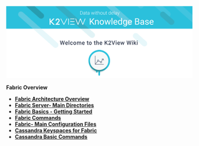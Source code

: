 ![image](/articles/images/welcome_to_wiki.png)



<strong>Fabric Overview<strong>
        
<ul>
        <li><a href="/articles/02_fabric_architecture/01_fabric_architecture_overview.md">Fabric Architecture Overview</a></li>
        <li><a href="/articles/02_fabric_architecture/02_fabric_directories.md">Fabric Server- Main Directories</a></li>
        <li><a href="/articles/02_fabric_architecture/03_fabric_basics_getting_started.md">Fabric Basics - Getting Started</a></li>
        <li><a href="/articles/02_fabric_architecture/04_fabric_commands.md">Fabric Commands</a></li>
        <li><a href="/articles/02_fabric_architecture/05_fabric_main_configuration_files.md">Fabric- Main Configuration Files</a></li>
        <li><a href="/articles/02_fabric_architecture/06_cassandra_keyspaces_for_fabric.md">Cassandra Keyspaces for Fabric</a></li>
        <li><a href="/articles/02_fabric_architecture/07_cassandra_basic_commands.md">Cassandra Basic Commands</a></li>
</ul>

